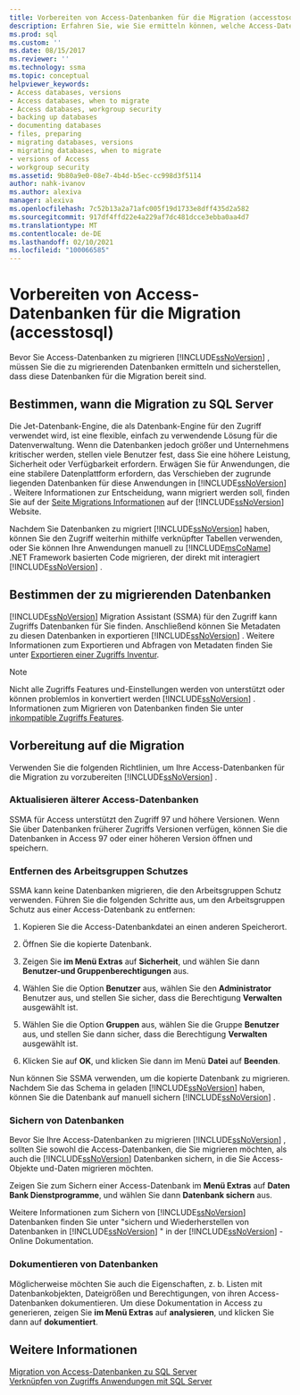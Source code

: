 ```yaml
---
title: Vorbereiten von Access-Datenbanken für die Migration (accesstosql) | Microsoft-Dokumentation
description: Erfahren Sie, wie Sie ermitteln können, welche Access-Datenbanken zu SQL Server oder Azure SQL-Datenbank migriert werden sollen, und stellen Sie sicher, dass diese Datenbanken
ms.prod: sql
ms.custom: ''
ms.date: 08/15/2017
ms.reviewer: ''
ms.technology: ssma
ms.topic: conceptual
helpviewer_keywords:
- Access databases, versions
- Access databases, when to migrate
- Access databases, workgroup security
- backing up databases
- documenting databases
- files, preparing
- migrating databases, versions
- migrating databases, when to migrate
- versions of Access
- workgroup security
ms.assetid: 9b80a9e0-08e7-4b4d-b5ec-cc998d3f5114
author: nahk-ivanov
ms.author: alexiva
manager: alexiva
ms.openlocfilehash: 7c52b13a2a71afc005f19d1733e8dff435d2a582
ms.sourcegitcommit: 917df4ffd22e4a229af7dc481dcce3ebba0aa4d7
ms.translationtype: MT
ms.contentlocale: de-DE
ms.lasthandoff: 02/10/2021
ms.locfileid: "100066585"
---
```

# <a name="preparing-access-databases-for-migration-accesstosql"></a>Vorbereiten von Access-Datenbanken für die Migration (accesstosql)
Bevor Sie Access-Datenbanken zu migrieren [!INCLUDE[ssNoVersion](../../includes/ssnoversion-md.md)] , müssen Sie die zu migrierenden Datenbanken ermitteln und sicherstellen, dass diese Datenbanken für die Migration bereit sind.  
  
## <a name="determining-when-to-migrate-to-sql-server"></a>Bestimmen, wann die Migration zu SQL Server  
Die Jet-Datenbank-Engine, die als Datenbank-Engine für den Zugriff verwendet wird, ist eine flexible, einfach zu verwendende Lösung für die Datenverwaltung. Wenn die Datenbanken jedoch größer und Unternehmens kritischer werden, stellen viele Benutzer fest, dass Sie eine höhere Leistung, Sicherheit oder Verfügbarkeit erfordern. Erwägen Sie für Anwendungen, die eine stabilere Datenplattform erfordern, das Verschieben der zugrunde liegenden Datenbanken für diese Anwendungen in [!INCLUDE[ssNoVersion](../../includes/ssnoversion-md.md)] . Weitere Informationen zur Entscheidung, wann migriert werden soll, finden Sie auf der [Seite Migrations Informationen](https://go.microsoft.com/fwlink/?LinkId=68571) auf der [!INCLUDE[ssNoVersion](../../includes/ssnoversion-md.md)] Website.  
  
Nachdem Sie Datenbanken zu migriert [!INCLUDE[ssNoVersion](../../includes/ssnoversion-md.md)] haben, können Sie den Zugriff weiterhin mithilfe verknüpfter Tabellen verwenden, oder Sie können Ihre Anwendungen manuell zu [!INCLUDE[msCoName](../../includes/msconame_md.md)] .NET Framework basierten Code migrieren, der direkt mit interagiert [!INCLUDE[ssNoVersion](../../includes/ssnoversion-md.md)] .  
  
## <a name="determining-which-databases-to-migrate"></a>Bestimmen der zu migrierenden Datenbanken  
[!INCLUDE[ssNoVersion](../../includes/ssnoversion-md.md)] Migration Assistant (SSMA) für den Zugriff kann Zugriffs Datenbanken für Sie finden. Anschließend können Sie Metadaten zu diesen Datenbanken in exportieren [!INCLUDE[ssNoVersion](../../includes/ssnoversion-md.md)] . Weitere Informationen zum Exportieren und Abfragen von Metadaten finden Sie unter [Exportieren einer Zugriffs Inventur](exporting-an-access-inventory-accesstosql.md).  

   > [!NOTE]
   > Nicht alle Zugriffs Features und-Einstellungen werden von unterstützt oder können problemlos in konvertiert werden [!INCLUDE[ssNoVersion](../../includes/ssnoversion-md.md)] . Informationen zum Migrieren von Datenbanken finden Sie unter [inkompatible Zugriffs Features](incompatible-access-features-accesstosql.md).
  
## <a name="preparing-for-migration"></a>Vorbereitung auf die Migration  
Verwenden Sie die folgenden Richtlinien, um Ihre Access-Datenbanken für die Migration zu vorzubereiten [!INCLUDE[ssNoVersion](../../includes/ssnoversion-md.md)] .  
  
### <a name="upgrading-older-access-databases"></a>Aktualisieren älterer Access-Datenbanken  
SSMA für Access unterstützt den Zugriff 97 und höhere Versionen. Wenn Sie über Datenbanken früherer Zugriffs Versionen verfügen, können Sie die Datenbanken in Access 97 oder einer höheren Version öffnen und speichern.  
  
### <a name="removing-workgroup-protection"></a>Entfernen des Arbeitsgruppen Schutzes  
SSMA kann keine Datenbanken migrieren, die den Arbeitsgruppen Schutz verwenden. Führen Sie die folgenden Schritte aus, um den Arbeitsgruppen Schutz aus einer Access-Datenbank zu entfernen:  
  
1.  Kopieren Sie die Access-Datenbankdatei an einen anderen Speicherort.  
  
2.  Öffnen Sie die kopierte Datenbank.  
  
3.  Zeigen Sie **im Menü Extras** auf **Sicherheit**, und wählen Sie dann **Benutzer-und Gruppenberechtigungen** aus.  
  
4.  Wählen Sie die Option **Benutzer** aus, wählen Sie den **Administrator** Benutzer aus, und stellen Sie sicher, dass die Berechtigung **Verwalten** ausgewählt ist.  
  
5.  Wählen Sie die Option **Gruppen** aus, wählen Sie die Gruppe **Benutzer** aus, und stellen Sie dann sicher, dass die Berechtigung **Verwalten** ausgewählt ist.  
  
6.  Klicken Sie auf **OK**, und klicken Sie dann im Menü **Datei** auf **Beenden**.  
  
Nun können Sie SSMA verwenden, um die kopierte Datenbank zu migrieren. Nachdem Sie das Schema in geladen [!INCLUDE[ssNoVersion](../../includes/ssnoversion-md.md)] haben, können Sie die Datenbank auf manuell sichern [!INCLUDE[ssNoVersion](../../includes/ssnoversion-md.md)] .  
  
### <a name="backing-up-databases"></a>Sichern von Datenbanken  
Bevor Sie Ihre Access-Datenbanken zu migrieren [!INCLUDE[ssNoVersion](../../includes/ssnoversion-md.md)] , sollten Sie sowohl die Access-Datenbanken, die Sie migrieren möchten, als auch die [!INCLUDE[ssNoVersion](../../includes/ssnoversion-md.md)] Datenbanken sichern, in die Sie Access-Objekte und-Daten migrieren möchten.  
  
Zeigen Sie zum Sichern einer Access-Datenbank im **Menü Extras** auf **Daten Bank Dienstprogramme**, und wählen Sie dann **Datenbank sichern** aus.  
  
Weitere Informationen zum Sichern von [!INCLUDE[ssNoVersion](../../includes/ssnoversion-md.md)] Datenbanken finden Sie unter "sichern und Wiederherstellen von Datenbanken in [!INCLUDE[ssNoVersion](../../includes/ssnoversion-md.md)] " in der [!INCLUDE[ssNoVersion](../../includes/ssnoversion-md.md)] -Online Dokumentation.  
  
### <a name="documenting-databases"></a>Dokumentieren von Datenbanken  
Möglicherweise möchten Sie auch die Eigenschaften, z. b. Listen mit Datenbankobjekten, Dateigrößen und Berechtigungen, von ihren Access-Datenbanken dokumentieren. Um diese Dokumentation in Access zu generieren, zeigen Sie **im Menü Extras** auf **analysieren**, und klicken Sie dann auf **dokumentiert**.  
  
## <a name="see-also"></a>Weitere Informationen  
[Migration von Access-Datenbanken zu SQL Server](migrating-access-databases-to-sql-server-azure-sql-db-accesstosql.md)  
[Verknüpfen von Zugriffs Anwendungen mit SQL Server](linking-access-applications-to-sql-server-azure-sql-db-accesstosql.md)
